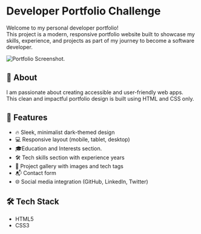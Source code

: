 # Developer Portfolio Challenge

Welcome to my personal developer portfolio!  
This project is a modern, responsive portfolio website built to showcase my skills, experience, and projects as part of my journey to become a software developer.

![Portfolio Screenshot](./screenshot.jpg).

## 📌 About

I am passionate about creating accessible and user-friendly web apps.  
This clean and impactful portfolio design is built using HTML and CSS only.

## 🚀 Features

- 🔥 Sleek, minimalist dark-themed design
- 💻 Responsive layout (mobile, tablet, desktop)
- 🎓Education and Interests section.
- 🛠️ Tech skills section with experience years
- 🎨 Project gallery with images and tech tags
- 📬 Contact form
- 🌐 Social media integration (GitHub, LinkedIn, Twitter)

## 🛠️ Tech Stack

- HTML5
- CSS3


